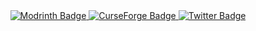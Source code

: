 <div align="center">
  <!--
  <div id="header">
    <img src="https://cdn.discordapp.com/icons/793141001765912636/a_0adffc2feeb72fe621aa450c1b9ca374.webp" width="160"/>
  </div>
  -->
  <div id="badges">
    <a href="https://modrinth.com/user/AmyMialee">
      <img src="https://img.shields.io/badge/Modrinth-16181C?style=for-the-badge&logo=modrinth&logoColor=17B85A" alt="Modrinth Badge"/>
    </a>
    <a href="https://www.curseforge.com/members/amymialee/projects">
      <img src="https://img.shields.io/badge/CurseForge-16181C?style=for-the-badge&logo=curseforge&logoColor=FF784D" alt="CurseForge Badge"/>
    </a>
    <a href="https://twitter.com/amy_mialee">
      <img src="https://img.shields.io/badge/Twitter-16181C?style=for-the-badge&logo=twitter&logoColor=blue" alt="Twitter Badge"/>
    </a>
  </div>
</div>
